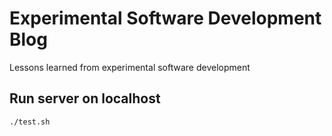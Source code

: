 # Experimental Software Development Blog

Lessons learned from experimental software development

## Run server on localhost

```
./test.sh
```
